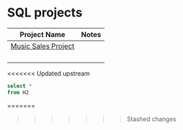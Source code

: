 # SQL projects


| Project Name                                                                               | Notes        
| ------------------------------------------------------------------------------------------ |:-------------------------------------:|
| [Music Sales Project](https://github.com/djs-djs/sql/blob/main/Music%20Sales%20Project.sql)|                                       |
|                                                                                            |      |
|                                                                                            |      |
|                                                                                            |      |
|                                                                                            |      |



<<<<<<< Updated upstream
```SQL
select *
from H2

```
=======
>>>>>>> Stashed changes
